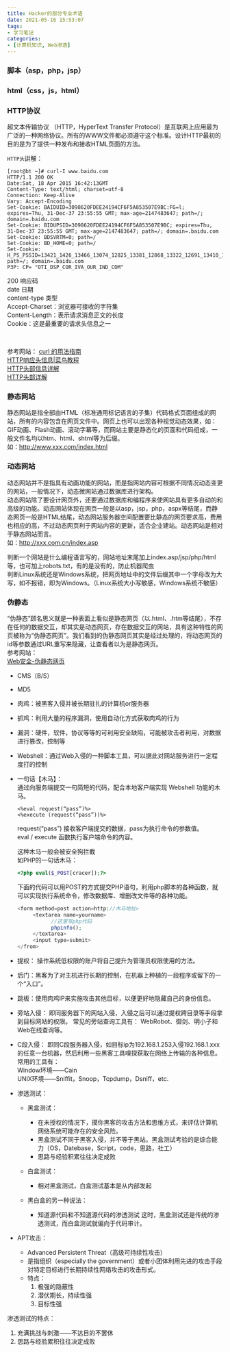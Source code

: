 ```yaml
---
title: Hacker的部分专业术语
date: 2021-05-16 15:53:07
tags:
- 学习笔记
categories:
- [计算机知识, Web渗透]
---
```


### 脚本（asp，php，jsp）

### html（css，js，html）

### HTTP协议

  超文本传输协议
  （HTTP，HyperText Transfer Protocol）是互联网上应用最为广泛的一种网络协议。所有的WWW文件都必须遵守这个标准。设计HTTP最初的目的是为了提供一种发布和接收HTML页面的方法。  

  `HTTP头`讲解：

  ```raw
  [root@bt ~]# curl-I www.baidu.com
  HTTP/1.1 200 OK
  Date:Sat, 18 Apr 2015 16:42:13GMT
  Content-Type: text/html; charset=utf-8
  Connection: Keep-Alive
  Vary: Accept-Encoding
  Set-Cookie: BAIDUID=3098620FDEE24194CF6F5A853507E9BC:FG=l; expires=Thu, 31-Dec-37 23:55:55 GMT; max-age=2147483647; path=/; domain=.baidu.com
  Set-Cookie: BIDUPSID=3098620FDEE24194CF6F5A853507E9BC; expires=Thu, 31-Dec-37 23:55:55 GMT; max-age=2147483647; path=/; domain=.baidu.com
  Set-Cookie: BDSVRTM=0; path=/
  Set-Cookie: BD_HOME=0; path=/
  Set-Cookie: H_PS_PSSID=13421_1426_13466_13074_12825_13381_12868_13322_12691_13410_10562_12722_12735_13439_13086_13477_13324_12836_13491_13162_13256_8498; path=/; domain=.baidu.com
  P3P: CP= "OTI_DSP_COR_IVA_OUR_IND_COM"
  ```

  200 响应码  
  date 日期  
  content-type 类型  
  Accept-Charset：浏览器可接收的字符集  
  Content-Length：表示请求消息正文的长度  
  Cookie：这是最重要的请求头信息之一  

<br />

  参考网站：
  [curl 的用法指南](http://www.ruanyifeng.com/blog/2019/09/curl-reference.html)  
  [HTTP响应头信息|菜鸟教程](https://www.runoob.com/http/http-header-fields.html)  
  [HTTP头部信息详解](https://www.cnblogs.com/wait59/p/13736601.html)  
  [HTTP头部详解](https://blog.csdn.net/sinat_34166518/article/details/83584910)  

### 静态网站

静态网站是指全部由HTML（标准通用标记语言的子集）代码格式页面组成的网站，所有的内容包含在网页文件中。网页上也可以出现各种视觉动态效果，如：GIF动画、Flash动画、滚动字幕等，而网站主要是静态化的页面和代码组成，一般文件名均以htm、html、shtml等为后缀。  
如：<http://www.xxx.com/index.html>

### 动态网站

动态网站并不是指具有动画功能的网站，而是指网站内容可根据不同情况动态变更的网站，一般情况下，动态微网站通过数据库进行架构。  
动态网站除了要设计网页外，还要通过数据库和编程序来使网站具有更多自动的和高级的功能。动态网站体现在网页一般是以asp，jsp，php，aspx等结尾，而静态网页一般是HTML结尾，动态网站服务器空间配置要比静态的网页要求高，费用也相应的高，不过动态网页利于网站内容的更新，适合企业建站。动态网站是相对于静态网站而言。  
如：<http://xxx.com.cn/index.asp>  

判断一个网站是什么编程语言写的，网站地址末尾加上index.asp/jsp/php/html等，也可加上robots.txt，有的是没有的，防止机器爬虫  
判断Linux系统还是Windows系统，把网页地址中的文件后缀其中一个字母改为大写，如不报错，即为Windows。（Linux系统大小写敏感，Windows系统不敏感）  

### 伪静态

“伪静态”顾名思义就是一种表面上看似是静态网页（以.html、.htm等结尾），不存在任何的数据交互，却其实是动态网页，存在数据交互的网站，具有这种特性的网页被称为“伪静态网页”。我们看到的伪静态网页其实是经过处理的，将动态网页的id等参数通过URL重写来隐藏，让查看者以为是静态网页。  
参考网站：  
[Web安全-伪静态网页](https://blog.csdn.net/weixin_39190897/article/details/104150886)  

* CMS（B/S）
* MD5
* 肉鸡：被黑客入侵并被长期驻扎的计算机or服务器
* 抓鸡：利用大量的程序漏洞，使用自动化方式获取肉鸡的行为
* 漏洞：硬件，软件，协议等等的可利用安全缺陷，可能被攻击者利用，对数据进行篡改，控制等
* Webshell：通过Web入侵的一种脚本工具，可以据此对网站服务进行一定程度打的控制

* 一句话【木马】：  
  通过向服务端提交一句简短的代码，配合本地客户端实现 Webshell 功能的木马。  

  ```raw
  <%eval request(“pass”)%>
  <%execute (request(“pass”))%>
  ```

  request(“pass”) 接收客户端提交的数据，pass为执行命令的参数值。  
  eval / execute 函数执行客户端命令的内容。  

  这种木马一般会被安全狗拦截  
    如PHP的一句话木马：  

    ```php
    <?php eval($_POST[cracer]);?>
    ```

  下面的代码可以用POST的方式提交PHP语句，利用php脚本的各种函数，就可以实现执行系统命令，修改数据库、增删改文件等的各种功能。  

    ```php
    <form method=post action=http://木马地址>
         <textarea name=yourname>
               //这里写php代码
               phpinfo();
         </textarea>
         <input type=submit>
    </from>
    ```

* 提权： 操作系统低权限的账户将自己提升为管理员权限使用的方法。
* 后门：黑客为了对主机进行长期的控制，在机器上种植的一段程序或留下的一个“入口”。

* 跳板：使用肉鸡IP来实施攻击其他目标，以便更好地隐藏自己的身份信息。
* 旁站入侵：
即同服务器下的网站入侵，入侵之后可以通过提权跨目录等手段拿到目标网站的权限。
常见的旁站查询工具有：
WebRobot、御剑、明小子和Web在线查询等。

* C段入侵：
即同C段服务器入侵，如目标ip为192.168.1.253入侵192.168.1.xxx的任意一台机器，然后利用一些黑客工具嗅探获取在网络上传输的各种信息。  
常用的工具有：  
Window环境——Cain  
UNIX环境——Sniffit，Snoop，Tcpdump，Dsniff，etc.  

* 渗透测试：
  * 黑盒测试：
    * 在未授权的情况下，摸你黑客的攻击方法和思维方式，来评估计算机网络系统可能存在的安全风险。
    * 黑盒测试不同于黑客入侵，并不等于黑站。黑盒测试考验的是综合能力（OS，Datebase，Script，code，思路，社工）
    * 思路与经验积累往往决定成败

  * 白盒测试：
    * 相对黑盒测试，白盒测试基本是从内部发起

  * 黑白盒的另一种说法：
    * 知道源代码和不知道源代码的渗透测试
这时，黑盒测试还是传统的渗透测试，而白盒测试就偏向于代码审计。

* APT攻击：
  * Advanced Persistent Threat（高级可持续性攻击）
  * 是指组织（especially the government）或者小团体利用先进的攻击手段对特定目标进行长期持续性网络攻击的攻击形式。
  * 特点：
    1. 极强的隐蔽性
    2. 潜伏期长，持续性强
    3. 目标性强

渗透测试的特点：  

1. 充满挑战与刺激——不达目的不罢休  
2. 思路与经验累积往往决定成败  
